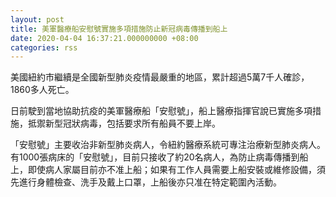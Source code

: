 ```yaml
---
layout: post
title: 美軍醫療船安慰號實施多項措施防止新冠病毒傳播到船上
date: 2020-04-04 16:37:21.000000000 +08:00
categories: rss
---
```


美國紐約市繼續是全國新型肺炎疫情最嚴重的地區，累計超過5萬7千人確診，1860多人死亡。

日前駛到當地協助抗疫的美軍醫療船「安慰號」，船上醫療指揮官說已實施多項措施，抵禦新型冠狀病毒，包括要求所有船員不要上岸。

「安慰號」主要收治非新型肺炎病人，令紐約醫療系統可專注治療新型肺炎病人。有1000張病床的「安慰號」，目前只接收了約20名病人，為防止病毒傳播到船上，即使病人家屬目前亦不准上船；如果有工作人員需要上船安裝或維修設備，須先進行身體檢查、洗手及戴上口罩，上船後亦只准在特定範圍內活動。
